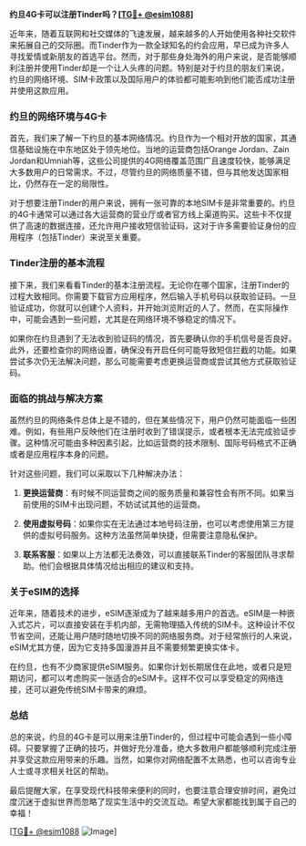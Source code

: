 **约旦4G卡可以注册Tinder吗？[[TG💪+ @esim1088](https://t.me/s/esim1088)]**

近年来，随着互联网和社交媒体的飞速发展，越来越多的人开始使用各种社交软件来拓展自己的交际圈。而Tinder作为一款全球知名的约会应用，早已成为许多人寻找爱情或新朋友的首选平台。然而，对于那些身处海外的用户来说，是否能够顺利注册并使用Tinder却是一个让人头疼的问题。特别是对于约旦的朋友们来说，约旦的网络环境、SIM卡政策以及国际用户的体验都可能影响到他们能否成功注册并使用这款应用。

### 约旦的网络环境与4G卡

首先，我们来了解一下约旦的基本网络情况。约旦作为一个相对开放的国家，其通信基础设施在中东地区处于领先地位。当地的运营商包括Orange Jordan、Zain Jordan和Umniah等，这些公司提供的4G网络覆盖范围广且速度较快，能够满足大多数用户的日常需求。不过，尽管约旦的网络质量不错，但与其他发达国家相比，仍然存在一定的局限性。

对于想要注册Tinder的用户来说，拥有一张可靠的本地SIM卡是非常重要的。约旦的4G卡通常可以通过各大运营商的营业厅或者官方线上渠道购买。这些卡不仅提供了高速的数据连接，还允许用户接收短信验证码，这对于许多需要验证身份的应用程序（包括Tinder）来说至关重要。

### Tinder注册的基本流程

接下来，我们来看看Tinder的基本注册流程。无论你在哪个国家，注册Tinder的过程大致相同。你需要下载官方应用程序，然后输入手机号码以获取验证码。一旦验证成功，你就可以创建个人资料，并开始浏览附近的人了。然而，在实际操作中，可能会遇到一些问题，尤其是在网络环境不够稳定的情况下。

如果你在约旦遇到了无法收到验证码的情况，首先要确认你的手机信号是否良好。此外，还要检查你的网络设置，确保没有开启任何可能导致短信拦截的功能。如果尝试多次仍无法解决问题，那么可能需要考虑更换运营商或尝试其他方式获取验证码。

### 面临的挑战与解决方案

虽然约旦的网络条件总体上是不错的，但在某些情况下，用户仍然可能面临一些困难。例如，有些用户反映他们在注册时收到了错误提示，或者根本无法完成验证步骤。这种情况可能由多种因素引起，比如运营商的技术限制、国际号码格式不正确或者是应用程序本身的问题。

针对这些问题，我们可以采取以下几种解决办法：

1. **更换运营商**：有时候不同运营商之间的服务质量和兼容性会有所不同。如果当前使用的SIM卡出现问题，不妨试试其他的运营商。
   
2. **使用虚拟号码**：如果你实在无法通过本地号码注册，也可以考虑使用第三方提供的虚拟号码服务。这种方法虽然简单快捷，但需要注意隐私保护。
   
3. **联系客服**：如果以上方法都无法奏效，可以直接联系Tinder的客服团队寻求帮助。他们会根据具体情况给出相应的建议和支持。

### 关于eSIM的选择

近年来，随着技术的进步，eSIM逐渐成为了越来越多用户的首选。eSIM是一种嵌入式芯片，可以直接安装在手机内部，无需物理插入传统的SIM卡。这种设计不仅节省空间，还能让用户随时随地切换不同的网络服务商。对于经常旅行的人来说，eSIM尤其方便，因为它支持多国漫游并且不需要频繁更换实体卡。

在约旦，也有不少商家提供eSIM服务。如果你计划长期居住在此地，或者只是短期访问，都可以考虑购买一张适合的eSIM卡。这样不仅可以享受稳定的网络连接，还可以避免传统SIM卡带来的麻烦。

### 总结

总的来说，约旦的4G卡是可以用来注册Tinder的，但过程中可能会遇到一些小障碍。只要掌握了正确的技巧，并做好充分准备，绝大多数用户都能够顺利完成注册并享受这款应用带来的乐趣。当然，如果你对网络配置不太熟悉，也可以咨询专业人士或寻求相关社区的帮助。

最后提醒大家，在享受现代科技带来便利的同时，也要注意合理安排时间，避免过度沉迷于虚拟世界而忽略了现实生活中的交流互动。希望大家都能找到属于自己的幸福！

[[TG💪+ @esim1088](https://t.me/s/esim1088) ![Image](https://i.postimg.cc/4NQfJmqS/Snipaste-2025-05-13-00-14-12.png)]